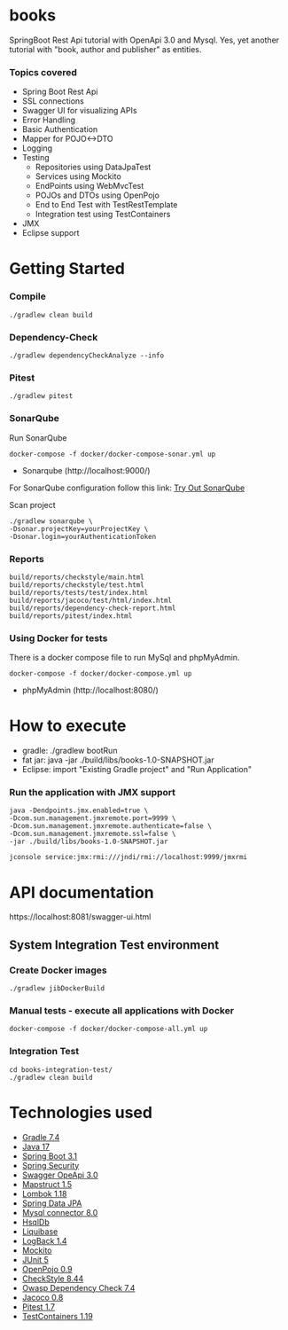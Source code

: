 # books
SpringBoot Rest Api tutorial with OpenApi 3.0 and Mysql.
Yes, yet another tutorial with "book, author and publisher" as entities.

### Topics covered
- Spring Boot Rest Api
- SSL connections
- Swagger UI for visualizing APIs
- Error Handling
- Basic Authentication
- Mapper for POJO<->DTO 
- Logging
- Testing
    - Repositories using DataJpaTest
    - Services using Mockito
    - EndPoints using WebMvcTest
    - POJOs and DTOs using OpenPojo
    - End to End Test with TestRestTemplate
    - Integration test using TestContainers
- JMX
- Eclipse support

# Getting Started
### Compile
    ./gradlew clean build

### Dependency-Check
    ./gradlew dependencyCheckAnalyze --info

### Pitest
    ./gradlew pitest

### SonarQube
Run SonarQube

    docker-compose -f docker/docker-compose-sonar.yml up

 - Sonarqube (http://localhost:9000/)

For SonarQube configuration follow this link: [Try Out SonarQube](https://docs.sonarqube.org/latest/setup/get-started-2-minutes/)

Scan project

    ./gradlew sonarqube \
    -Dsonar.projectKey=yourProjectKey \
    -Dsonar.login=yourAuthenticationToken

### Reports
    build/reports/checkstyle/main.html
    build/reports/checkstyle/test.html
    build/reports/tests/test/index.html
    build/reports/jacoco/test/html/index.html
    build/reports/dependency-check-report.html
    build/reports/pitest/index.html

### Using Docker for tests
There is a docker compose file to run MySql and phpMyAdmin.

    docker-compose -f docker/docker-compose.yml up
 - phpMyAdmin (http://localhost:8080/)

# How to execute
- gradle: ./gradlew bootRun
- fat jar: java -jar ./build/libs/books-1.0-SNAPSHOT.jar
- Eclipse: import "Existing Gradle project" and "Run Application"

### Run the application with JMX support
    java -Dendpoints.jmx.enabled=true \
    -Dcom.sun.management.jmxremote.port=9999 \
    -Dcom.sun.management.jmxremote.authenticate=false \
    -Dcom.sun.management.jmxremote.ssl=false \
    -jar ./build/libs/books-1.0-SNAPSHOT.jar

    jconsole service:jmx:rmi:///jndi/rmi://localhost:9999/jmxrmi

# API documentation
https://localhost:8081/swagger-ui.html

## System Integration Test environment

### Create Docker images
    ./gradlew jibDockerBuild

### Manual tests - execute all applications with Docker

    docker-compose -f docker/docker-compose-all.yml up

### Integration Test

    cd books-integration-test/
    ./gradlew clean build

# Technologies used
- [Gradle 7.4](https://gradle.org)
- [Java 17](https://openjdk.java.net/projects/jdk/17)
- [Spring Boot 3.1](https://spring.io/projects/spring-boot)
- [Spring Security](https://spring.io/projects/spring-security)
- [Swagger OpeApi 3.0](https://swagger.io/specification)
- [Mapstruct 1.5](https://mapstruct.org)
- [Lombok 1.18](https://projectlombok.org)
- [Spring Data JPA](https://projects.spring.io/spring-data-jpa)
- [Mysql connector 8.0](https://www.mysql.com/products/connector)
- [HsqlDb](http://hsqldb.org)
- [Liquibase](https://www.liquibase.com)
- [LogBack 1.4](https://logback.qos.ch)
- [Mockito](https://site.mockito.org)
- [JUnit 5](https://junit.org/junit5)
- [OpenPojo 0.9](https://github.com/OpenPojo)
- [CheckStyle 8.44](https://checkstyle.sourceforge.io)
- [Owasp Dependency Check 7.4](https://owasp.org/www-project-dependency-check)
- [Jacoco 0.8](https://www.jacoco.org)
- [Pitest 1.7](https://pitest.org)
- [TestContainers 1.19](https://www.testcontainers.org)
